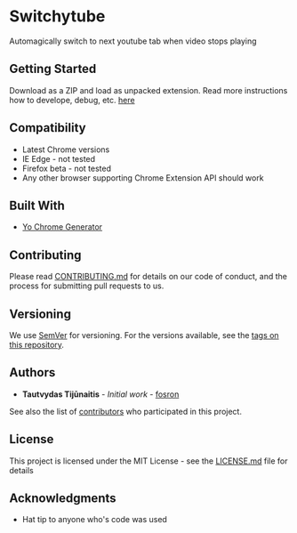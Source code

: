 # Switchytube

Automagically switch to next youtube tab when video stops playing

## Getting Started

Download as a ZIP and load as unpacked extension.
Read more instructions how to develope, debug, etc. [here](https://github.com/yeoman/generator-chrome-extension)
 
## Compatibility

* Latest Chrome versions
* IE Edge - not tested
* Firefox beta - not tested
* Any other browser supporting Chrome Extension API should work

## Built With

* [Yo Chrome Generator](https://github.com/yeoman/generator-chrome-extension)

## Contributing

Please read [CONTRIBUTING.md](CONTRIBUTING.md) for details on our code of conduct, and the process for submitting pull requests to us.

## Versioning

We use [SemVer](http://semver.org/) for versioning. For the versions available, see the [tags on this repository](https://github.com/your/project/tags). 

## Authors

* **Tautvydas Tijūnaitis** - *Initial work* - [fosron](https://github.com/fosron)

See also the list of [contributors](https://github.com/fosron/switchytube/contributors) who participated in this project.

## License

This project is licensed under the MIT License - see the [LICENSE.md](LICENSE.md) file for details

## Acknowledgments

* Hat tip to anyone who's code was used
